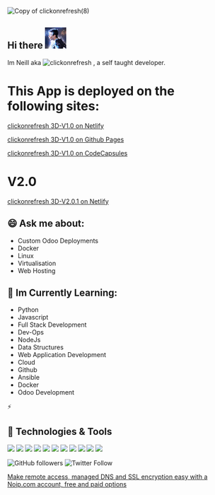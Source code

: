 <!--{seo}https://user-images.githubusercontent.com/72121107/114459748-3a1f2a80-9be1-11eb-95ec-b0b3838ccff4.png-->
<!--{seo}-->
![Copy of clickonrefresh(8)](https://user-images.githubusercontent.com/72121107/114459748-3a1f2a80-9be1-11eb-95ec-b0b3838ccff4.png)

## Hi there <img src="https://raw.githubusercontent.com/bradleybossard/slack-animated-emoji/master/gifs/bluesteel.gif" width="48px" alt="hi">

Im Neill aka ![clickonrefresh](https://img.shields.io/badge/Clickonrefresh-informational?style=plastic&logo=clickonrefresh&logoColor=white&color=2bbc8a) , a self taught developer.

# This App is deployed on the following sites:
<p>
<a href="https://awesome-saha-db069b.netlify.app/">clickonrefresh 3D-V1.0 on Netlify</a>

<a href="https://clickonrefresh.github.io/">clickonrefresh 3D-V1.0 on Github Pages</a>

<a href="https://clickonrefreshgithubio-nvgpkw.codecapsules.co.za/">clickonrefresh 3D-V1.0 on CodeCapsules</a>

# V2.0
<a href="https://clickonrefresh-3d.netlify.app/">clickonrefresh 3D-V2.0.1 on Netlify</a>
</p>

## 😄 Ask me about:
  - Custom Odoo Deployments
  - Docker
  - Linux
  - Virtualisation
  - Web Hosting


## 🌱 Im Currently Learning:
  - Python
  - Javascript
  - Full Stack Development
  - Dev-Ops
  - NodeJs
  - Data Structures
  - Web Application Development
  - Cloud
  - Github
  - Ansible
  - Docker
  - Odoo Development
 


⚡



<!-- TODO: Make technologies links takes you to repositories -->


## 🔧 Technologies & Tools
![](https://img.shields.io/badge/OS-Linux-informational?style=flat&logo=linux&logoColor=white&color=2bbc8a)
![](https://img.shields.io/badge/Editor-IntelliJ_IDEA-informational?style=flat&logo=intellij-idea&logoColor=white&color=2bbc8a)
![](https://img.shields.io/badge/Editor-Pycharm-informational?style=flat&logo=pycharm&logoColor=white&color=2bbc8a)
![](https://img.shields.io/badge/Code-Python-informational?style=flat&logo=python&logoColor=white&color=2bbc8a)
![](https://img.shields.io/badge/Code-JavaScript-informational?style=flat&logo=javascript&logoColor=white&color=2bbc8a)
![](https://img.shields.io/badge/Shell-Bash-informational?style=flat&logo=gnu-bash&logoColor=white&color=2bbc8a)
![](https://img.shields.io/badge/Tools-Docker-informational?style=flat&logo=docker&logoColor=white&color=2bbc8a)
![](https://img.shields.io/badge/Editor-VSCode-informational?style=flat&logo=visual-studio&logoColor=white&color=2bbc8a)
![](https://img.shields.io/badge/Tools-Ubuntu-informational?style=flat&logo=ubuntu&logoColor=white&color=2bbc8a)
![](https://img.shields.io/badge/Cloud-Digital_Ocean-informational?style=flat&logo=digitalocean&logoColor=white&color=2bbc8a)
![](https://img.shields.io/badge/Odoo-ce-informational?style=flat&logo=odoo&logoColor=white&color=2bbc8a)



![GitHub followers](https://img.shields.io/github/followers/clickonrefresh?style=social)
![Twitter Follow](https://img.shields.io/twitter/follow/clickonrefresh?style=social)


[Make remote access, managed DNS and SSL encryption easy with a Noip.com account, free and paid options](https://www.noip.com?fpr=clickonrefresh)

